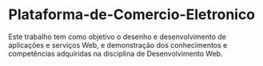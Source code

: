 # Plataforma-de-Comercio-Eletronico
Este trabalho tem como objetivo o desenho e desenvolvimento de aplicações e  serviços Web, e demonstração dos conhecimentos e competências adquiridas na disciplina de Desenvolvimento Web.
